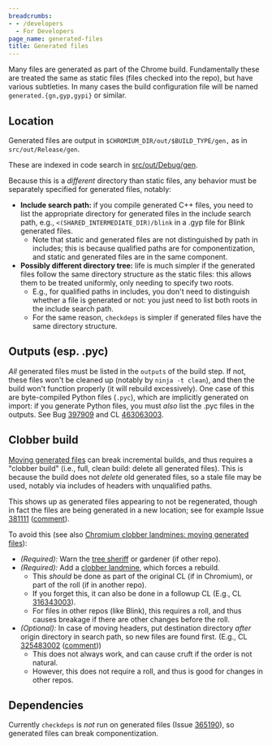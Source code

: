 ```yaml
---
breadcrumbs:
- - /developers
  - For Developers
page_name: generated-files
title: Generated files
---
```


Many files are generated as part of the Chrome build. Fundamentally these are
treated the same as static files (files checked into the repo), but have various
subtleties. In many cases the build configuration file will be named
`generated.{gn,gyp,gypi}` or similar.

## Location

Generated files are output in `$CHROMIUM_DIR/out/$BUILD_TYPE/gen,` as in
`src/out/Release/gen`.

These are indexed in code search in
[src/out/Debug/gen](https://code.google.com/p/chromium/codesearch#chromium/src/out/Debug/gen/).

Because this is a *different* directory than static files, any behavior must be
separately specified for generated files, notably:

*   **Include search path:** if you compile generated C++ files, you
            need to list the appropriate directory for generated files in the
            include search path, e.g., `<(SHARED_INTERMEDIATE_DIR)/blink` in a
            .gyp file for Blink generated files.
    *   Note that static and generated files are not distinguished by
                path in includes; this is because qualified paths are for
                componentization, and static and generated files are in the same
                component.
*   **Possibly different directory tree:** life is much simpler if the
            generated files follow the same directory structure as the static
            files: this allows them to be treated uniformly, only needing to
            specify two roots.
    *   E.g., for qualified paths in includes, you don't need to
                distinguish whether a file is generated or not: you just need to
                list both roots in the include search path.
    *   For the same reason, `checkdeps` is simpler if generated files
                have the same directory structure.

## Outputs (esp. .pyc)

*All* generated files must be listed in the `outputs` of the build step. If not,
these files won't be cleaned up (notably by `ninja -t clean`), and then the
build won't function properly (it will rebuild excessively). One case of this
are byte-compiled Python files (`.pyc`), which are implicitly generated on
import: if you generate Python files, you must *also* list the .pyc files in the
outputs. See Bug [397909](http://crbug.com/397909) and CL
[463063003](http://crrev.com/463063003).

## Clobber build

[Moving generated
files](/Home/chromium-clobber-landmines#TOC-Moving-generated-files) can break
incremental builds, and thus requires a "clobber build" (i.e., full, clean
build: delete all generated files). This is because the build does not *delete*
old generated files, so a stale file may be used, notably via includes of
headers with unqualified paths.

This shows up as generated files appearing to not be regenerated, though in fact
the files are being generated in a new location; see for example Issue
[381111](https://code.google.com/p/chromium/issues/detail?id=381111)
([comment](https://code.google.com/p/chromium/issues/detail?id=381111#c4)).

To avoid this (see also [Chromium clobber landmines: moving generated
files](/Home/chromium-clobber-landmines#TOC-Moving-generated-files)):

*   *(Required):* Warn the [tree sheriff](/developers/tree-sheriffs) or
            gardener (if other repo).
*   *(Required):* Add a [clobber
            landmine](/Home/chromium-clobber-landmines), which forces a rebuild.
    *   This *should* be done as part of the original CL (if in
                Chromium), or part of the roll (if in another repo).
    *   If you forget this, it can also be done in a followup CL (E.g.,
                CL [316343003](https://codereview.chromium.org/316343003)).
    *   For files in other repos (like Blink), this requires a roll, and
                thus causes breakage if there are other changes before the roll.
*   *(Optional):* In case of moving headers, put destination directory
            *after* origin directory in search path, so new files are found
            first. (E.g., CL
            [325483002](https://codereview.chromium.org/325483002/)
            ([comment](https://codereview.chromium.org/325483002/#msg14)))
    *   This does not always work, and can cause cruft if the order is
                not natural.
    *   However, this does not require a roll, and thus is good for
                changes in other repos.

## Dependencies

Currently `checkdeps` is *not* run on generated files (Issue
[365190](https://code.google.com/p/chromium/issues/detail?id=365190)), so
generated files can break componentization.